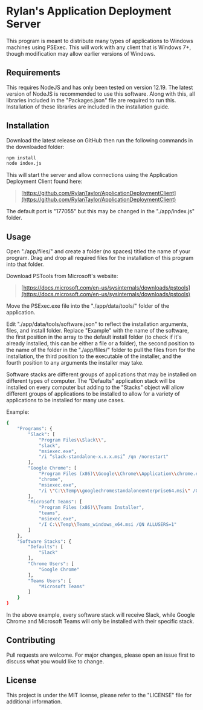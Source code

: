 # Rylan's Application Deployment Server

This program is meant to distribute many types of applications to Windows machines using PSExec. This will work with any client that is Windows 7+, though modification may allow earlier versions of Windows.

## Requirements
This requires NodeJS and has only been tested on version 12.19. The latest version of NodeJS is recommended to use this software. Along with this, all libraries included in the "Packages.json" file are required to run this. Installation of these libraries are included in the installation guide.

## Installation

Download the latest release on GitHub then run the following commands in the downloaded folder:

```bash
npm install
node index.js
```

This will start the server and allow connections using the Application Deployment Client found here:

>[https://github.com/RylanTaylor/ApplicationDeploymentClient](https://github.com/RylanTaylor/ApplicationDeploymentClient)

The default port is "177055" but this may be changed in the "./app/index.js" folder.



## Usage
Open "./app/files/" and create a folder (no spaces) titled the name of your program. Drag and drop all required files for the installation of this program into that folder.

Download PSTools from Microsoft's website:
>[https://docs.microsoft.com/en-us/sysinternals/downloads/pstools](https://docs.microsoft.com/en-us/sysinternals/downloads/pstools)

Move the PSExec.exe file into the "./app/data/tools/" folder of the application.


Edit "./app/data/tools/software.json" to reflect the installation arguments, files, and install folder. Replace "Example" with the name of the software, the first position in the array to the default install folder (to check if it's already installed, this can be either a file or a folder), the second position to the name of the folder in the "./app/files/" folder to pull the files from for the installation,  the third position to the executable of the installer, and the fourth position to any arguments the installer may take.

Software stacks are different groups of applications that may be installed on different types of computer. The "Defaults" application stack will be installed on every computer but adding to the "Stacks" object will allow different groups of applications to be installed to allow for a variety of applications to be installed for many use cases.

Example:

```bash
{
    "Programs": {
		"Slack": [
            "Program Files\\Slack\\",
            "slack",
            "msiexec.exe",
            "/i “slack-standalone-x.x.x.msi” /qn /norestart"
        ],
        "Google Chrome": [
            "Program Files (x86)\\Google\\Chrome\\Application\\chrome.exe",
            "chrome",
            "msiexec.exe",
            "/i \"C:\\Temp\\googlechromestandaloneenterprise64.msi\" /QN ALLUSERS=1"
        ],
		"Microsoft Teams": [
            "Program Files (x86)\\Teams Installer",
            "teams",
            "msiexec.exe",
            "/I C:\\Temp\\Teams_windows_x64.msi /QN ALLUSERS=1"
        ]
    },
    "Software Stacks": {
        "Defaults": [ 
            "Slack"
        ],
        "Chrome Users": [ 
            "Google Chrome"
        ],
        "Teams Users": [ 
            "Microsoft Teams"
        ]
    }
}
```

In the above example, every software stack will receive Slack, while Google Chrome and Microsoft Teams will only be installed with their specific stack.

 
## Contributing
Pull requests are welcome. For major changes, please open an issue first to discuss what you would like to change.

## License
This project is under the MIT license, please refer to the "LICENSE" file for additional information.